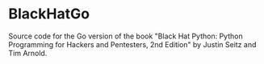 # BlackHatGo
Source code for the Go version of the book "Black Hat Python: Python Programming for Hackers and Pentesters, 2nd Edition" by Justin Seitz and Tim Arnold.
